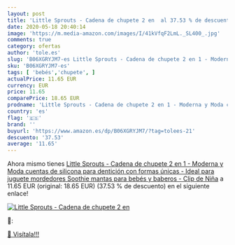 ```yaml
---
layout: post
title: 'Little Sprouts - Cadena de chupete 2 en  al 37.53 % de descuento'
date: 2020-05-18 20:40:14
image: 'https://m.media-amazon.com/images/I/41kVfqF2LmL._SL400_.jpg'
comments: true
category: ofertas
author: 'tole.es'
slug: 'B06XGRYJM7-es Little Sprouts - Cadena de chupete 2 en 1 - Moderna y Moda...'
sku: 'B06XGRYJM7-es'
tags: [ 'bebés','chupete', ]
actualPrice: 11.65 EUR
currency: EUR
price: 11.65
comparePrice: 18.65 EUR
prodname: 'Little Sprouts - Cadena de chupete 2 en 1 - Moderna y Moda cuentas de silicona para dentición con formas únicas - Ideal para juguete mordedores  Soothie  mantas para bebés y baberos - Clip de Niña'
country: 'es'
flag: '🇪🇸'
brand: ''
buyurl: 'https://www.amazon.es/dp/B06XGRYJM7/?tag=tolees-21'
descuento: '37.53'
average: '11.65'
---
```


Ahora mismo tienes [Little Sprouts - Cadena de chupete 2 en 1 - Moderna y Moda cuentas de silicona para dentición con formas únicas - Ideal para juguete mordedores  Soothie  mantas para bebés y baberos - Clip de Niña](https://www.amazon.es/dp/B06XGRYJM7/?tag=tolees-21) a 11.65 EUR (original: 18.65 EUR) (37.53 %  de descuento) en el siguiente enlace!

[![Little Sprouts - Cadena de chupete 2 en ](https://m.media-amazon.com/images/I/41kVfqF2LmL._SL400_.jpg)](https://www.amazon.es/dp/B06XGRYJM7/?tag=tolees-21)

🔎:


[🛒 Visítala!!!](https://www.amazon.es/dp/B06XGRYJM7/?tag=tolees-21)
